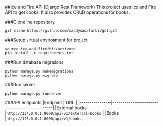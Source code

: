 ##Ice and Fire API (Django Rest Framework)
This project uses Ice and Fire API to get books. It also provides CRUD operations for books.


###Clone the repository 
```
git clone https://github.com/saadyousafarbi/got.git
```

###Setup virtual environment for project
```virtualenv -p python3 ice-and-fire
source ice-and-fire/bin/activate
pip install -r requirements.txt
```

###Run database migrations 
```
python manage.py makemigrations
python manage.py migrate
```

###Run server
```
python manage.py runserver
```

###API endpoints
|Endpoint        |  URL                                          |
|----------------|-----------------------------------------------|
|External books  |`http://127.0.0.1:8000/api/v1/external-books`  |
|Books           |`http://127.0.0.1:8000/api/v1/books`           |